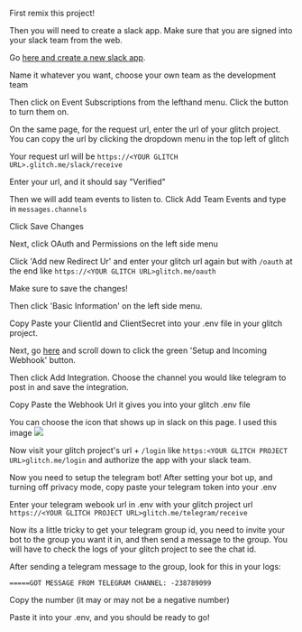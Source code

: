 First remix this project!

Then you will need to create a slack app. Make sure that you are signed into your slack team from the web.

Go [here and create a new slack app](https://api.slack.com/apps?new_app=1).

Name it whatever you want, choose your own team as the development team

Then click on Event Subscriptions from the lefthand menu. Click the button to turn them on.

On the same page, for the request url, enter the url of your glitch project. 
You can copy the url by clicking the dropdown menu in the top left of glitch

Your request url will be `https://<YOUR GLITCH URL>.glitch.me/slack/receive`

Enter your url, and it should say "Verified"

Then we will add team events to listen to. Click Add Team Events and type in `messages.channels`

Click Save Changes

Next, click OAuth and Permissions on the left side menu

Click 'Add new Redirect Ur' and enter your glitch url again but with `/oauth` at the end like `https://<YOUR GLITCH URL>glitch.me/oauth`

Make sure to save the changes!

Then click 'Basic Information' on the left side menu.

Copy Paste your ClientId and ClientSecret into your .env file in your glitch project.

Next, go [here](https://api.slack.com/custom-integrations) and scroll down to click the green 'Setup and Incoming Webhook' button. 

Then click Add Integration. Choose the channel you would like telegram to post in and save the integration. 

Copy Paste the Webhook Url it gives you into your glitch .env file

You can choose the icon that shows up in slack on this page.
I used this image ![](https://cdn.glitch.com/171c790e-2d58-458e-bd95-cb867218d921%2Ftelegram_icon-icons.com_53603.png?1498789224652)

Now visit your glitch project's url + `/login` like `https:<YOUR GLITCH PROJECT URL>glitch.me/login` and authorize the app with your slack team.

Now you need to setup the telegram bot! After setting your bot up, and turning off privacy mode, copy paste your telegram token into your .env


Enter your telegram webook url in .env with your glitch project url `https://<YOUR GLITCH PROJECT URL>glitch.me/telegram/receive`

Now its a little tricky to get your telegram group id, you need to invite your bot to the group you want it in, and then send a message to the group. You will have to check the logs of your glitch project to see the chat id.

After sending a telegram message to the group, look for this in your logs:

`=====GOT MESSAGE FROM TELEGRAM CHANNEL: -238789099` 

Copy the number (it may or may not be a negative number)

Paste it into your .env, and you should be ready to go!

